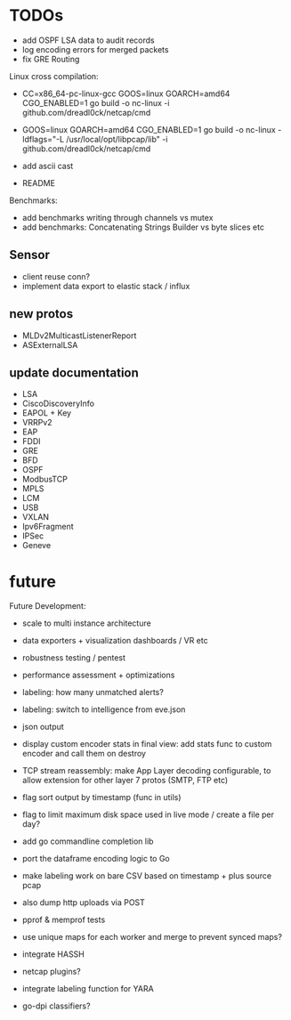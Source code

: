 # TODOs

- add OSPF LSA data to audit records
- log encoding errors for merged packets
- fix GRE Routing

Linux cross compilation:
- CC=x86_64-pc-linux-gcc GOOS=linux GOARCH=amd64 CGO_ENABLED=1 go build -o nc-linux -i github.com/dreadl0ck/netcap/cmd
- GOOS=linux GOARCH=amd64 CGO_ENABLED=1 go build -o nc-linux -ldflags="-L /usr/local/opt/libpcap/lib" -i github.com/dreadl0ck/netcap/cmd

- add ascii cast
- README

Benchmarks:
- add benchmarks writing through channels vs mutex
- add benchmarks: Concatenating Strings Builder vs byte slices etc

## Sensor

- client reuse conn?
- implement data export to elastic stack / influx 

## new protos

- MLDv2MulticastListenerReport
- ASExternalLSA

## update documentation

- LSA
- CiscoDiscoveryInfo
- EAPOL + Key
- VRRPv2
- EAP
- FDDI
- GRE
- BFD
- OSPF
- ModbusTCP
- MPLS
- LCM
- USB
- VXLAN
- Ipv6Fragment
- IPSec
- Geneve

# future

Future Development:
- scale to multi instance architecture
- data exporters + visualization dashboards / VR etc
- robustness testing / pentest
- performance assessment + optimizations

- labeling: how many unmatched alerts?
- labeling: switch to intelligence from eve.json

- json output
- display custom encoder stats in final view: add stats func to custom encoder and call them on destroy
- TCP stream reassembly: make App Layer decoding configurable, to allow extension for other layer 7 protos (SMTP, FTP etc)
- flag sort output by timestamp (func in utils)
- flag to limit maximum disk space used in live mode / create a file per day?
- add go commandline completion lib
- port the dataframe encoding logic to Go
- make labeling work on bare CSV based on timestamp + plus source pcap
- also dump http uploads via POST
- pprof & memprof tests
- use unique maps for each worker and merge to prevent synced maps?
- integrate HASSH
- netcap plugins?
- integrate labeling function for YARA
- go-dpi classifiers?
